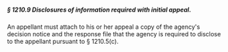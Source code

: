 ##### § 1210.9 Disclosures of information required with initial appeal. #####

An appellant must attach to his or her appeal a copy of the agency's decision notice and the response file that the agency is required to disclose to the appellant pursuant to § 1210.5(c).